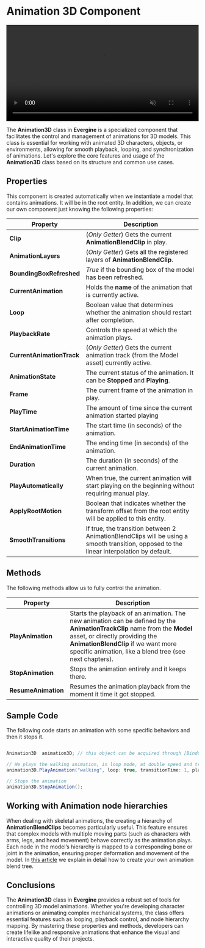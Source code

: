 # Animation 3D Component

<video autoplay loop muted width="100%" height="auto">
  <source src="images/rhino.mp4" type="video/mp4">
</video>

The **Animation3D** class in **Evergine** is a specialized component that facilitates the control and management of animations for 3D models. This class is essential for working with animated 3D characters, objects, or environments, allowing for smooth playback, looping, and synchronization of animations. Let's  explore the core features and usage of the **Animation3D** class based on its structure and common use cases.

## Properties
This component is created automatically when we instantiate a model that contains animations. It will be in the root entity. In addition, we can create our own component just knowing the following properties:

| Property | Description |
|------|-------------|
| **Clip** | (_Only Getter_) Gets the current **AnimationBlendClip** in play. |
| **AnimationLayers** | (_Only Getter_) Gets all the registered layers of **AnimationBlendClip**. |
| **BoundingBoxRefreshed** | _True_ if the bounding box of the model has been refreshed. |
| **CurrentAnimation** | Holds the **name** of the animation that is currently active. |
| **Loop** | Boolean value that determines whether the animation should restart after completion. |
| **PlaybackRate** | Controls the speed at which the animation plays. |
| **CurrentAnimationTrack** | (_Only Getter_) Gets the current animation track (from the Model asset) currently active.|
| **AnimationState** | The current status of the animation. It can be **Stopped** and **Playing**. | 
| **Frame** | The current frame of the animation in play. |
| **PlayTime** | The amount of time since the current animation started playing |
| **StartAnimationTime** | The start time (in seconds) of the animation.  |
| **EndAnimationTime** | The ending time (in seconds) of the animation.  |
| **Duration** | The duration (in seconds) of the current animation.  |
| **PlayAutomatically** | When true, the current animation will start playing on the beginning without requiring manual play. |
| **ApplyRootMotion** | Boolean that indicates whether the transform offset from the root entity will be applied to this entity. |
| **SmoothTransitions** | If true, the transition between 2 AnimationBlendClips will be using a smooth transition, opposed to the linear interpolation by default.

## Methods
The following methods allow us to fully control the animation.

| Property | Description |
|------|-------------|
| **PlayAnimation** | Starts the playback of an animation. The new animation can be defined by the **AnimationTrackClip** name from the **Model** asset, or directly providing the **AnimationBlendClip** if we want more specific animation, like a blend tree (see next chapters).|
| **StopAnimation** |  Stops the animation entirely and it keeps there. |
| **ResumeAnimation** | Resumes the animation playback from the moment it time it got stopped. |

## Sample Code

The following code starts an animation with some specific behaviors and then it stops it.
```csharp

Animation3D  animation3D; // this object can be acquired through [BindComponent] aswell.

// We plays the walking animation, in loop mode, at double speed and transitioning over 1 second.
animation3D.PlayAnimation("walking", loop: true, transitionTime: 1, playbackRate: 2);

// Stops the animation
animation3D.StopAnimation();

```

## Working with Animation node hierarchies

When dealing with skeletal animations, the creating a hierarchy of **AnimationBlendClips** becomes particularly useful. This feature ensures that complex models with multiple moving parts (such as characters with arms, legs, and head movement) behave correctly as the animation plays. Each node in the model’s hierarchy is mapped to a corresponding bone or joint in the animation, ensuring proper deformation and movement of the model. In [this article](animation_blend_tree.md) we explain in detail how to create your own animation blend tree.

## Conclusions

The **Animation3D** class in **Evergine** provides a robust set of tools for controlling 3D model animations. Whether you're developing character animations or animating complex mechanical systems, the class offers essential features such as looping, playback control, and node hierarchy mapping. By mastering these properties and methods, developers can create lifelike and responsive animations that enhance the visual and interactive quality of their projects.